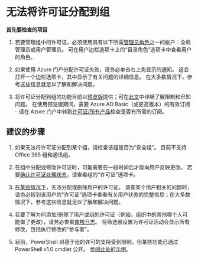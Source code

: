 <properties
    pageTitle="I can't assign licenses to a group"
    description="无法将许可证分配到组"
    service="microsoft.aad"
    resource="Microsoft_AAD_IAM"
    authors="piotrci"
    displayOrder="1770"
    supportTopicIds="32570958"
    selfHelpType="generic"
    resourceTags=""
    productPesIds="14785"
    cloudEnvironments="public"
 />


# 无法将许可证分配到组
<a id="i-cant-assign-licenses-to-a-group" class="xliff"></a>

**首先要检查的项目**
1. 若要管理组中的许可证，必须使用具有以下所需[管理员角色](https://docs.microsoft.com/azure/active-directory/active-directory-assign-admin-roles)之一的帐户：全局管理员或用户管理员。 可在用户边栏选项卡上的“目录角色”选项卡中查看用户的角色。

2. 如果使用 Azure 门户分配许可证失败，请务必单击右上角显示的通知。 这会打开一个边栏选项卡，其中显示了有关问题的详细信息。 在大多数情况下，参考这些信息就足以了解和解决问题。

3. 将许可证分配到组的功能目前以[预览版](https://blogs.technet.microsoft.com/enterprisemobility/2017/02/22/announcing-the-public-preview-of-azure-ad-group-based-license-management-for-office-365-and-more/)提供；可在[此文](https://docs.microsoft.com/azure/active-directory/active-directory-licensing-group-advanced#limitations-and-known-issues)中详细了解限制和已知问题。 在使用预览版期间，需要 Azure AD Basic（或更高版本）的有效订阅 - 请在 Azure 门户中转到[许可证/所有产品](https://portal.azure.com/#blade/Microsoft_AAD_IAM/LicensesMenuBlade/Products)检查是否有所需的订阅。

## **建议的步骤**
<a id="recommended-steps" class="xliff"></a>
1. 如果无法将许可证分配到某个组，请检查该组是否为“安全组”。 目前不支持 Office 365 组和通讯组。

2. 在组中分配或修改许可证时，可能需要在一段时间后才能向用户反映更改。 若要[确认许可证处理状态](https://docs.microsoft.com/azure/active-directory/active-directory-licensing-group-assignment-azure-portal#step-2-verify-that-the-initial-assignment-has-completed)，请查看组的“许可证”选项卡。

3. [在某些情况下](https://docs.microsoft.com/azure/active-directory/active-directory-licensing-group-problem-resolution-azure-portal)，无法分配或删除用户的许可证。 调查某个用户相关的问题时，请务必转到该用户的“许可证”选项卡查看有关用户状态的完整信息；在大多数情况下，参考这些信息就足以了解和解决问题。

4. 若要了解为何添加/删除了用户或组的许可证（例如，组织中的其他哪个人可能做了更改），请务必查看[审核日志](https://portal.azure.com/#blade/Microsoft_AAD_IAM/LicensesMenuBlade/Audit)。 将筛选器设置为许可证活动会显示所有修改，包括执行修改的“参与者”。

5. 目前，PowerShell 对基于组的许可的支持受到限制，但某些功能已通过 PowerShell v1.0 cmdlet 公开。 [参阅此处的示例](https://docs.microsoft.com/azure/active-directory/active-directory-licensing-ps-examples)。

